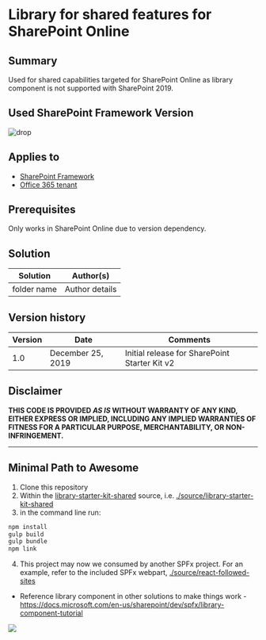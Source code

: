 # Library for shared features for SharePoint Online

## Summary

Used for shared capabilities targeted for SharePoint Online as library component is not supported with SharePoint 2019.

## Used SharePoint Framework Version

![drop](https://img.shields.io/badge/version-1.9.1-green.svg)

## Applies to

* [SharePoint Framework](https:/dev.office.com/sharepoint)
* [Office 365 tenant](https://dev.office.com/sharepoint/docs/spfx/set-up-your-development-environment)

## Prerequisites

Only works in SharePoint Online due to version dependency.

## Solution

Solution|Author(s)
--------|---------
folder name | Author details

## Version history

Version|Date|Comments
-------|----|--------
1.0|December 25, 2019|Initial release for SharePoint Starter Kit v2

## Disclaimer

**THIS CODE IS PROVIDED *AS IS* WITHOUT WARRANTY OF ANY KIND, EITHER EXPRESS OR IMPLIED, INCLUDING ANY IMPLIED WARRANTIES OF FITNESS FOR A PARTICULAR PURPOSE, MERCHANTABILITY, OR NON-INFRINGEMENT.**

---

## Minimal Path to Awesome

1. Clone this repository
2. Within the [library-starter-kit-shared](../library-starter-kit-shared) source, i.e. [./source/library-starter-kit-shared](../library-starter-kit-shared)
3. in the command line run:
  ```powershell
  npm install
  gulp build
  gulp bundle
  npm link
  ```
4. This project may now we consumed by another SPFx project. For an example, refer to the included SPFx webpart, [./source/react-followed-sites](../react-followed-sites)
* Reference library component in other solutions to make things work - https://docs.microsoft.com/en-us/sharepoint/dev/spfx/library-component-tutorial 

<img src="https://telemetry.sharepointpnp.com/sp-starter-kit/source/library-starter-kit-shared" />
